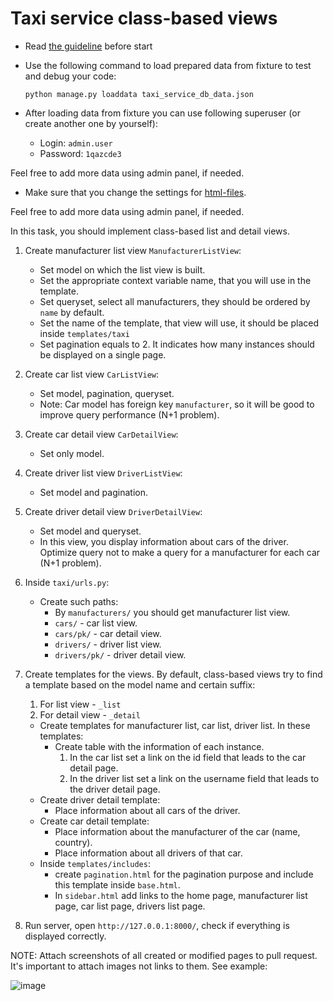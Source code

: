 # Taxi service class-based views

- Read [the guideline](https://github.com/mate-academy/py-task-guideline/blob/main/README.md) before start
- Use the following command to load prepared data from fixture to test and debug your code:

  `python manage.py loaddata taxi_service_db_data.json`

- After loading data from fixture you can use following superuser (or create another one by yourself):
  - Login: `admin.user`
  - Password: `1qazcde3`

Feel free to add more data using admin panel, if needed.

- Make sure that you change the settings for [html-files](https://github.com/mate-academy/py-task-guideline/blob/main/html_settings/README.MD).

Feel free to add more data using admin panel, if needed.

In this task, you should implement class-based list and detail views.

1. Create manufacturer list view `ManufacturerListView`:
    - Set model on which the list view is built.
    - Set the appropriate context variable name, that you will use in the template.
    - Set queryset, select all manufacturers, they should be ordered by `name` by default.
    - Set the name of the template, that view will use, it should be placed inside `templates/taxi`
    - Set pagination equals to 2. It indicates how many instances should be displayed on a single page.

2. Create car list view `CarListView`:
    - Set model, pagination, queryset.
    - Note: Car model has foreign key `manufacturer`, so it will be good to improve query performance (N+1 problem).

3. Create car detail view `CarDetailView`:
    - Set only model.
    
4. Create driver list view `DriverListView`:
    - Set model and pagination.

5. Create driver detail view `DriverDetailView`:
    - Set model and queryset.
    - In this view, you display information about cars of the driver. 
      Optimize query not to make a query for a manufacturer for each car (N+1 problem).

6. Inside `taxi/urls.py`:
   - Create such paths:
     - By `manufacturers/` you should get manufacturer list view.
     -  `cars/` - car list view.
     -  `cars/pk/` - car detail view.
     -  `drivers/` - driver list view.      
     -  `drivers/pk/` - driver detail view.

7. Create templates for the views. 
   By default, class-based views try to find a template based on the model name and certain suffix: 
   1. For list view - `_list`
   2. For detail view - `_detail`
   - Create templates for manufacturer list, car list, driver list. In these templates:
       - Create table with the information of each instance.
         1. In the car list set a link on the id field that leads to the car detail page.
         2. In the driver list set a link on the username field that leads to the driver detail page.
   - Create driver detail template:
       - Place information about all cars of the driver.
   - Create car detail template:
       - Place information about the manufacturer of the car (name, country).
       - Place information about all drivers of that car.
   - Inside `templates/includes`:
       - create `pagination.html` for the pagination purpose and include this template inside `base.html`.
       - In `sidebar.html` add links to the home page, manufacturer list page, car list page, drivers list page.
    
8. Run server, open `http://127.0.0.1:8000/`, check if everything is displayed correctly.

NOTE: Attach screenshots of all created or modified pages to pull request. 
It's important to attach images not links to them. See example:

![image](https://mate-academy-images.s3.eu-central-1.amazonaws.com/python_pr_with_images.png)
